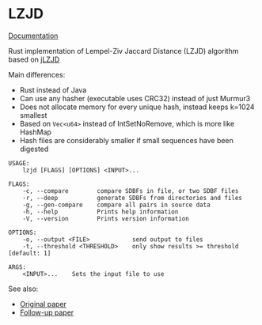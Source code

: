 # LZJD

[Documentation](https://docs.rs/lzjd)

Rust implementation of Lempel-Ziv Jaccard Distance (LZJD) algorithm based on [jLZJD](https://github.com/EdwardRaff/jLZJD)

Main differences:

- Rust instead of Java
- Can use any hasher (executable uses CRC32) instead of just Murmur3
- Does not allocate memory for every unique hash, instead keeps k=1024 smallest
- Based on `Vec<u64>` instead of IntSetNoRemove, which is more like HashMap
- Hash files are considerably smaller if small sequences have been digested

```man
USAGE:
    lzjd [FLAGS] [OPTIONS] <INPUT>...

FLAGS:
    -c, --compare        compare SDBFs in file, or two SDBF files
    -r, --deep           generate SDBFs from directories and files
    -g, --gen-compare    compare all pairs in source data
    -h, --help           Prints help information
    -V, --version        Prints version information

OPTIONS:
    -o, --output <FILE>            send output to files
    -t, --threshold <THRESHOLD>    only show results >= threshold [default: 1]

ARGS:
    <INPUT>...    Sets the input file to use
```

See also:

- [Original paper](http://www.edwardraff.com/publications/alternative-ncd-lzjd.pdf)
- [Follow-up paper](https://arxiv.org/abs/1708.03346)
